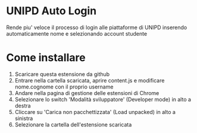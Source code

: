# UNIPD Auto Login
Rende piu' veloce il processo di login alle piattaforme di UNIPD inserendo automaticamente nome e selezionando account studente
# Come installare
1. Scaricare questa estensione da github
2. Entrare nella cartella scaricata, aprire content.js e modificare nome.cognome con il proprio username
3. Andare nella pagina di gestione delle estensioni di Chrome
4. Selezionare lo switch 'Modalità sviluppatore' (Developer mode) in alto a destra
5. Cliccare su 'Carica non pacchettizzata' (Load unpacked) in alto a sinistra
6. Selezionare la cartella dell'estensione scaricata
